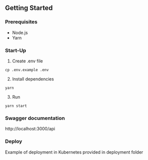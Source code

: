 ## Getting Started

### Prerequisites

- Node.js
- Yarn

### Start-Up

1. Create .env file

```
cp .env.example .env
```

2. Install dependencies

```
yarn
```

3. Run

```
yarn start
```

### Swagger documentation

http://localhost:3000/api

### Deploy

Example of deployment in Kubernetes provided in deployment folder
